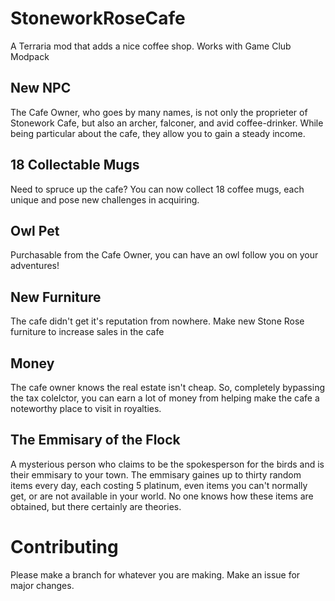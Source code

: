 # StoneworkRoseCafe
A Terraria mod that adds a nice coffee shop. Works with Game Club Modpack

New NPC
-------
The Cafe Owner, who goes by many names, is not only the proprieter of Stonework Cafe, but also an archer, falconer, and avid coffee-drinker. While being particular about the cafe, they allow you to gain a steady income.

18 Collectable Mugs
-------------------
Need to spruce up the cafe? You can now collect 18 coffee mugs, each unique and pose new challenges in acquiring.

Owl Pet
-------
Purchasable from the Cafe Owner, you can have an owl follow you on your adventures!

New Furniture
-------------
The cafe didn't get it's reputation from nowhere. Make new Stone Rose furniture to increase sales in the cafe

Money
-----
The cafe owner knows the real estate isn't cheap. So, completely bypassing the tax colelctor, you can earn a lot of money from helping make the cafe a noteworthy place to visit in royalties.

The Emmisary of the Flock
-------------------------
A mysterious person who claims to be the spokesperson for the birds and is their emmisary to your town. The emmisary gaines up to thirty random items every day, each costing 5 platinum, even items you can't normally get, or are not available in your world. No one knows how these items are obtained, but there certainly are theories.

Contributing
============
Please make a branch for whatever you are making. Make an issue for major changes. 